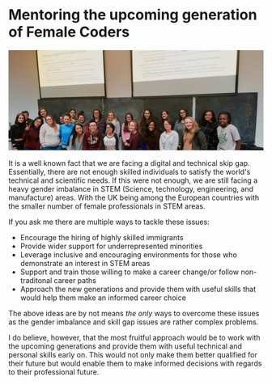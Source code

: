 <!--
.. title: Mentoring the upcoming generation of female coders
.. author: Tania Allard
.. slug: tania_allard
.. date:
.. tags:
.. category:
.. link:
.. description:
.. type: text
-->

# Mentoring the upcoming generation of Female Coders

![python1](/images/CF_python1.jpg)

It is a well known fact that we are facing a digital and technical skip gap.
Essentially, there are not enough skilled individuals to satisfy the world's
technical and scientific needs. If this were not enough, we are still facing a heavy
gender imbalance in STEM (Science, technology, engineering, and manufacture) areas.
With the UK being among the European countries with the smaller number of female
professionals in STEM areas.

If you ask me there are multiple ways to tackle these issues:
- Encourage the hiring of highly skilled immigrants
- Provide wider support for underrepresented minorities
- Leverage inclusive and encouraging environments for those who
demonstrate an interest in STEM areas
- Support and train those willing to make a career change/or follow non-traditonal career paths
- Approach the new generations and provide them with useful skills that would help them
make an informed career choice

The above ideas are by not means *the only* ways to overcome these issues as the gender imbalance and  skill gap issues are rather complex problems.

I do believe, however, that the most fruitful approach would be to work with the upcoming generations and provide them with useful technical and personal skills early on. This would not only make them better qualified for their future but would enable them to make informed decisions with regards to their professional future.
